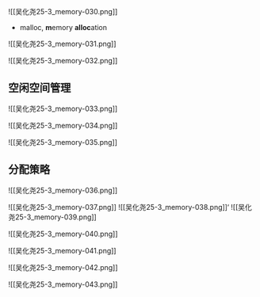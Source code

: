 
![[吴化尧25-3_memory-030.png]]
- malloc, **m**emory **alloc**ation

![[吴化尧25-3_memory-031.png]]

![[吴化尧25-3_memory-032.png]]
## 空闲空间管理

![[吴化尧25-3_memory-033.png]]

![[吴化尧25-3_memory-034.png]]

![[吴化尧25-3_memory-035.png]]


## 分配策略

![[吴化尧25-3_memory-036.png]]

![[吴化尧25-3_memory-037.png]]
![[吴化尧25-3_memory-038.png]]‘
![[吴化尧25-3_memory-039.png]]

![[吴化尧25-3_memory-040.png]]

![[吴化尧25-3_memory-041.png]]

![[吴化尧25-3_memory-042.png]]

![[吴化尧25-3_memory-043.png]]